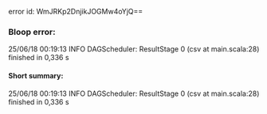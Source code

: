 error id: WmJRKp2DnjikJOGMw4oYjQ==
### Bloop error:

25/06/18 00:19:13 INFO DAGScheduler: ResultStage 0 (csv at main.scala:28) finished in 0,336 s
#### Short summary: 

25/06/18 00:19:13 INFO DAGScheduler: ResultStage 0 (csv at main.scala:28) finished in 0,336 s